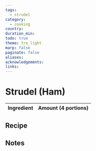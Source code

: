 ```yaml
---
tags:
  - strudel
category:
  - cooking
country: 
duration_min: 
todo: true
theme: tre_light
marp: false
paginate: false
aliases: 
acknowledgements: 
links:
---
```


# Strudel (Ham)


|Ingredient|Amount (4 portions)|
| :- | :- |

## Recipe

## Notes
